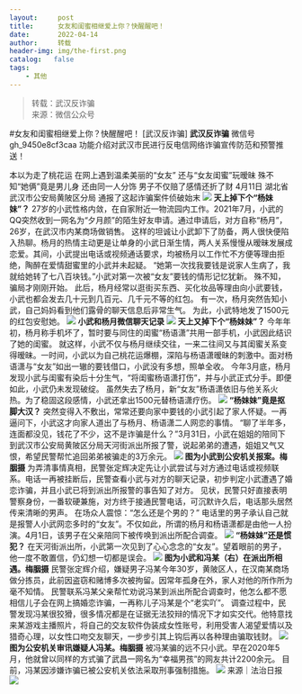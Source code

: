 ```yaml
---
layout:     post
title:      女友和闺蜜相继爱上你？快醒醒吧！
date:       2022-04-14
author:     转载
header-img: img/the-first.png
catalog:   false
tags:
    - 其他
---
```


<blockquote><p>转载：武汉反诈骗<br>
来源：微信公众号</p></blockquote>

#女友和闺蜜相继爱上你？快醒醒吧！
[武汉反诈骗]
**武汉反诈骗**
微信号gh_9450e8cf3caa
功能介绍对武汉市民进行反电信网络诈骗宣传防范和预警推送！

本以为走了桃花运
在网上遇到温柔美丽的“女友”
还与“女友闺蜜”玩暧昧
殊不知“她俩”竟是男儿身
还由同一人分饰
男子不仅赔了感情还折了财
4月11日
湖北省武汉市公安局黄陂区分局
通报了这起诈骗案件侦破始末
![]({{site.baseurl}}/postimg/mHvPQibgPEl7jvSlwVzYhC4LqPJxB4IGTHDs0j40wsnf8yfPBcTVtOjWWuN4KW2RwCENTRh49xkGVDShN7Ho3zw.png)
**天上掉下个“杨妹妹”？**
27岁的小武性格内敛，在自家附近一物流园内工作。2021年7月，小武的QQ突然收到一网名为“夕月颜”的陌生好友申请。通过申请后，对方自称“杨月”，26岁，在武汉市内某商场做销售。
这样的坦诚让小武卸下了防备，两人很快便陷入热聊。杨月的热情主动更是让单身的小武日渐生情，两人关系慢慢从暧昧发展成恋爱。其间，小武提出电话或视频通话要求，均被杨月以工作忙不方便等理由拒绝，陶醉在爱情甜蜜里的小武并未起疑。
“她第一次找我要钱是说家人生病了，我就给她转了七八百块钱。”小武对第一次被“女友”要钱的情形记忆犹新。
殊不知，骗局才刚刚开始。
此后，杨月经常以逛街买东西、买化妆品等理由向小武要钱，小武也都会发去几十元到几百元、几千元不等的红包。
有一次，杨月突然告知小武，自己妈妈看到他们露骨的聊天信息后非常生气。
为此，小武特地发了1500元的红包安慰她。
![]({{site.baseurl}}/postimg/mHvPQibgPEl7jvSlwVzYhC4LqPJxB4IGTJy5icvcSCoIjicWUHoq6HA7uDraDPEkMgtG4HgZob2yy224SMMtQkE9w.jpeg)
**小武和杨月微信聊天记录**
![]({{site.baseurl}}/postimg/mHvPQibgPEl7jvSlwVzYhC4LqPJxB4IGTHDs0j40wsnf8yfPBcTVtOjWWuN4KW2RwCENTRh49xkGVDShN7Ho3zw.png)
**天上又掉下个“杨妹妹”？**
今年年初，杨月称手机坏了，暂时要与同住的闺蜜“杨语潇”共用一部手机，小武因此结识了她的闺蜜。
就这样，小武不仅与杨月继续交往，一来二往间又与其闺蜜关系变得暧昧。一时间，小武以为自己桃花运爆棚，深陷与杨语潇暧昧的刺激中。面对杨语潇与“女友”如出一辙的要钱借口，小武没有多想，照单全收。
今年3月底，杨月发现小武与闺蜜有染后十分生气，“将闺蜜杨语潇打伤”，并与小武正式分手。即便如此，小武仍未发现破绽。
虽然失去了杨月，新“女友”杨语潇依旧与他关系火热。为了稳固这段感情，小武还拿出1500元替杨语潇疗伤。
![]({{site.baseurl}}/postimg/mHvPQibgPEl7jvSlwVzYhC4LqPJxB4IGTHDs0j40wsnf8yfPBcTVtOjWWuN4KW2RwCENTRh49xkGVDShN7Ho3zw.png)
**“杨妹妹”竟是抠脚大汉？**
突然变得入不敷出，常常还要向家中要钱的小武引起了家人怀疑。一再逼问下，小武这才向家人道出了与杨月、杨语潇二人网恋的事情。
“聊了半年多，连面都没见，钱花了不少，这不是诈骗是什么？”3月31日，小武在姐姐的陪同下到武汉市公安局黄陂区分局天河街派出所报了警，说起弟弟的遭遇，姐姐又气又恨，希望民警帮忙追回弟弟被骗走的3万余元。
![]({{site.baseurl}}/postimg/mHvPQibgPEl7jvSlwVzYhC4LqPJxB4IGTZvyMib2WE5Mdz6icnZUQ95GHlg4xBBOo6GrQDJraNj0HS7cm9SL3SicVQ.jpeg)
**图为小武到公安机关报案。梅胭摄**
为弄清事情真相，民警张定辉决定先让小武尝试与对方通过电话或视频联系。电话一再被挂断后，民警查看小武与对方的聊天记录，初步判定小武遭遇了婚恋诈骗，并且小武已将到派出所报警的事告知了对方。
见状，民警只好直接表明警察身份，一番软硬兼施，对方终于接通民警电话，可沉默许久后，电话那头居然传来清晰的男声。
在场众人震惊：“怎么还是个男的？”
电话里的男子承认自己就是报警人小武网恋多时的“女友”。不仅如此，所谓的杨月和杨语潇都是由他一人扮演。4月1日，该男子在父亲陪同下被传唤到派出所配合调查。
![]({{site.baseurl}}/postimg/mHvPQibgPEl7jvSlwVzYhC4LqPJxB4IGTHDs0j40wsnf8yfPBcTVtOjWWuN4KW2RwCENTRh49xkGVDShN7Ho3zw.png)
**“杨妹妹”还是惯犯？**
在天河街派出所，小武第一次见到了心心念念的“女友”。望着眼前的男子，他一度不敢置信，仍幻想一切都是误会。
![]({{site.baseurl}}/postimg/mHvPQibgPEl7jvSlwVzYhC4LqPJxB4IGTZLPAm7z1fsXicXYicpqUwHJqahoIu9QzJnibXhWx5hUiaHibO9mgy4oFsyQ.jpeg)
**图为小武和冯某（右）在派出所相遇。梅胭摄**
民警张定辉介绍，嫌疑男子冯某今年30岁，黄陂区人，在汉南某商场做分拣员，此前因盗窃和赌博多次被拘留。因常年孤身在外，家人对他的所作所为毫不知情。
民警联系冯某父亲帮忙劝说冯某到派出所配合调查时，他怎么都不愿相信儿子会在网上搞婚恋诈骗，一再称儿子冯某是个“老实吖”。
调查过程中，民警发现冯某很狡猾，很多情况都是在证据无法狡辩的情况下才如实交代。他特意找来某游戏主播照片，将自己的交友软件伪装成女性账号，利用受害人渴望爱情以及猎奇心理，以女性口吻交友聊天，一步步引其上钩后再以各种理由骗取钱财。
![]({{site.baseurl}}/postimg/mHvPQibgPEl7jvSlwVzYhC4LqPJxB4IGTNUKuM27OuPtpxRSBXgG6unxXibWFcRkjcX5wy511AKRdHdj5Ev9ydyQ.jpeg)
**图为公安机关审讯嫌疑人冯某。梅胭摄**
被冯某骗的远不只小武。早在2020年5月，他就曾以同样的方式骗了武昌一网名为“幸福男孩”的网友共计2200余元。
目前，冯某因涉嫌诈骗已被公安机关依法采取刑事强制措施。
![]({{site.baseurl}}/postimg/mHvPQibgPEl5fCDHDzO6VjO2ichqARmaLEarNOQKq7589a2IkZfIkYCCCskzHZwibhOShESvQrib0NKwJGyhTz9lhg.gif)
来源｜法治日报
![]({{site.baseurl}}/postimg/8wBAcE4t1v73d9WRdianxCh8jxN41Qq8EbwxHH7NXBgtcjcf3ia0Cc0XehHM0opvRQMpznUI1wRjuBqH6H7Kntsg.jpeg)
